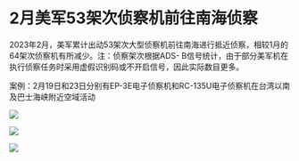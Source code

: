 # 2月美军53架次侦察机前往南海侦察

2023年2月，美军累计出动53架次大型侦察机前往南海进行抵近侦察，相较1月的64架次侦察机有所减少。注：侦察架次根据ADS-
B信号统计，由于部分美军机在执行侦察任务时采用虚假识别码或不开启信号，因此实际数目更多。

案例：2月19日和23日分别有EP-3E电子侦察机和RC-135U电子侦察机在台湾以南及巴士海峡附近空域活动

![](https://inews.gtimg.com/news_bt/ONdJRt6LXISBnVMl4ttPSO_QQUq7e4tStSNSOTC8oGfjsAA/1000)

![](https://inews.gtimg.com/news_bt/OoEg-2nD-qWItaa5p0v3M145Nz-Zdoh06TsKsTGuW4xSoAA/1000)

![](https://inews.gtimg.com/news_bt/Obfeag1wo0S3mPGgnzDHG-h5_tr281Ulp3tILNS66U9SIAA/1000)

